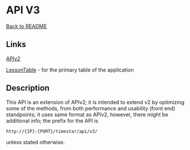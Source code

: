# API V3

[Back to README](/README.md#api-links)

## Links

[APIv2](../v2/APIv2.md#api-v2)

[LessonTable](./LessonTable.md#lesson-table-apiv3) - for the primary table of the application

## Description

This API is an extension of APIv2; it is intended to extend v2 by optimizing some of the methods, from both performance
and usability (front end) standpoints; it uses same format as APIv2, however, there might be additional info;
the prefix for the API is

    http://{IP}:{PORT}/timestar/api/v3/
    
unless stated otherwise.
